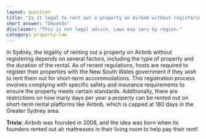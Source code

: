 ```yaml
---
layout: question
title: "Is it legal to rent out a property on Airbnb without registering in Sydney?"
short_answer: "Depends"
disclaimer: "This is not legal advice. Laws may vary by region."
category: property-law
---
```

In Sydney, the legality of renting out a property on Airbnb without registering depends on several factors, including the type of property and the duration of the rental. As of recent regulations, hosts are required to register their properties with the New South Wales government if they wish to rent them out for short-term accommodations. This registration process involves complying with specific safety and insurance requirements to ensure the property meets certain standards. Additionally, there are restrictions on how many days per year a property can be rented out on short-term rental platforms like Airbnb, which is capped at 180 days in the Greater Sydney area.

**Trivia:** Airbnb was founded in 2008, and the idea was born when its founders rented out air mattresses in their living room to help pay their rent!
